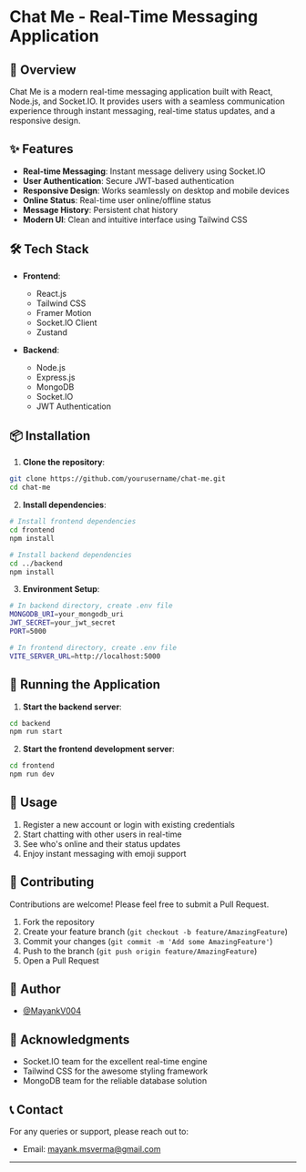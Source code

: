 # Chat Me - Real-Time Messaging Application


## 🚀 Overview

Chat Me is a modern real-time messaging application built with React, Node.js, and Socket.IO. It provides users with a seamless communication experience through instant messaging, real-time status updates, and a responsive design.


## ✨ Features

- **Real-time Messaging**: Instant message delivery using Socket.IO
- **User Authentication**: Secure JWT-based authentication
- **Responsive Design**: Works seamlessly on desktop and mobile devices
- **Online Status**: Real-time user online/offline status
- **Message History**: Persistent chat history
- **Modern UI**: Clean and intuitive interface using Tailwind CSS


## 🛠️ Tech Stack

- **Frontend**:
  - React.js
  - Tailwind CSS
  - Framer Motion
  - Socket.IO Client
  - Zustand

- **Backend**:
  - Node.js
  - Express.js
  - MongoDB
  - Socket.IO
  - JWT Authentication

## 📦 Installation

1. **Clone the repository**:
```bash
git clone https://github.com/yourusername/chat-me.git
cd chat-me
```

2. **Install dependencies**:
```bash
# Install frontend dependencies
cd frontend
npm install

# Install backend dependencies
cd ../backend
npm install
```

3. **Environment Setup**:
```bash
# In backend directory, create .env file
MONGODB_URI=your_mongodb_uri
JWT_SECRET=your_jwt_secret
PORT=5000

# In frontend directory, create .env file
VITE_SERVER_URL=http://localhost:5000
```

## 🚀 Running the Application

1. **Start the backend server**:
```bash
cd backend
npm run start
```

2. **Start the frontend development server**:
```bash
cd frontend
npm run dev
```

## 📱 Usage

1. Register a new account or login with existing credentials
2. Start chatting with other users in real-time
3. See who's online and their status updates
4. Enjoy instant messaging with emoji support

## 🤝 Contributing

Contributions are welcome! Please feel free to submit a Pull Request.

1. Fork the repository
2. Create your feature branch (`git checkout -b feature/AmazingFeature`)
3. Commit your changes (`git commit -m 'Add some AmazingFeature'`)
4. Push to the branch (`git push origin feature/AmazingFeature`)
5. Open a Pull Request

## 👥 Author

- [@MayankV004](https://github.com/MayankV004)

## 🙏 Acknowledgments

- Socket.IO team for the excellent real-time engine
- Tailwind CSS for the awesome styling framework
- MongoDB team for the reliable database solution

## 📞 Contact

For any queries or support, please reach out to:
- Email: mayank.msverma@gmail.com


---